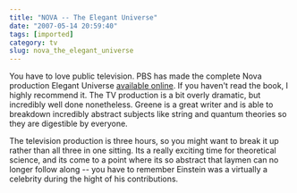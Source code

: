 ```yaml
---
title: "NOVA -- The Elegant Universe"
date: "2007-05-14 20:59:40"
tags: [imported]
category: tv
slug: nova_the_elegant_universe
---
```


You have to love public television. PBS has made the complete Nova production Elegant Universe <a href="http://www.pbs.org/wgbh/nova/elegant/program_d_t.html">available online</a>. If you haven't read the book, I highly recommend it. The TV production is a bit overly dramatic, but incredibly well done nonetheless. Greene is a great writer and is able to breakdown incredibly abstract subjects like string and quantum theories so they are digestible by everyone.

The television production is three hours, so you might want to break it up rather than all three in one sitting. Its a really exciting time for theoretical science, and its come to a point where its so abstract that laymen can no longer follow along -- you have to remember Einstein was a virtually a celebrity during the hight of his contributions.
